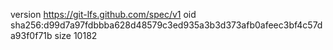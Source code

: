 version https://git-lfs.github.com/spec/v1
oid sha256:d99d7a97fdbbba628d48579c3ed935a3b3d373afb0afeec3bf4c57da93f0f71b
size 10182
